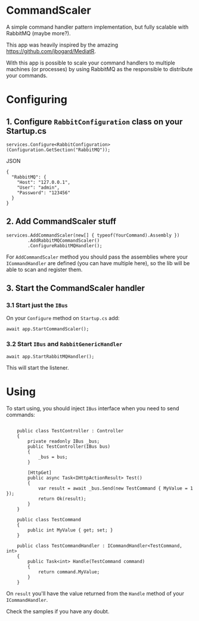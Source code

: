 # CommandScaler

A simple command handler pattern implementation, but fully scalable with RabbitMQ (maybe more?).

This app was heavily inspired by the amazing https://github.com/jbogard/MediatR.

With this app is possible to scale your command handlers to multiple machines (or processes) by using RabbitMQ as the responsible to distribute your commands.

# Configuring

## 1. Configure `RabbitConfiguration` class on your Startup.cs

```
services.Configure<RabbitConfiguration>(Configuration.GetSection("RabbitMQ"));
```

JSON
```
{
  "RabbitMQ": {
    "Host": "127.0.0.1",
    "User": "admin",
    "Password": "123456"
  }
}
```

## 2. Add CommandScaler stuff
```
services.AddCommandScaler(new[] { typeof(YourCommand).Assembly })
        .AddRabbitMQCommandScaler()
        .ConfigureRabbitMQHandler();
```

For `AddCommandScaler` method you should pass the assemblies where your `ICommandHandler` are defined (you can have multiple here), so the lib will be able to scan and register them.

## 3. Start the CommandScaler handler
### 3.1 Start just the `IBus`

On your `Configure` method on `Startup.cs` add:
```
await app.StartCommandScaler();
```

### 3.2 Start `IBus` and `RabbitGenericHandler`
```
await app.StartRabbitMQHandler();
```
This will start the listener.

# Using

To start using, you should inject `IBus` interface when you need to send commands:

```

    public class TestController : Controller
    {
        private readonly IBus _bus;
        public TestController(IBus bus)
        {
            _bus = bus;
        }

        [HttpGet]
        public async Task<IHttpActionResult> Test()
        {
            var result = await _bus.Send(new TestCommand { MyValue = 1 });
            return Ok(result);
        }
    }

    public class TestCommand
    {
        public int MyValue { get; set; }
    }

    public class TestCommandHandler : ICommandHandler<TestCommand, int>
    {
        public Task<int> Handle(TestCommand command)
        {
            return command.MyValue;
        }
    }

```

On `result` you'll have the value returned from the `Handle` method of your `ICommandHandler`.

Check the samples if you have any doubt.
